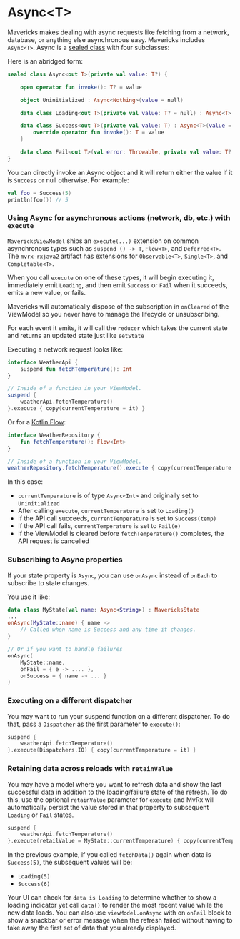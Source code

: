 # Async&lt;T&gt;
Mavericks makes dealing with async requests like fetching from a network, database, or anything else asynchronous easy. Mavericks includes `Async<T>`. Async is a [sealed class](https://kotlinlang.org/docs/reference/sealed-classes.html) with four subclasses:

Here is an abridged form:
```kotlin
sealed class Async<out T>(private val value: T?) {

    open operator fun invoke(): T? = value

    object Uninitialized : Async<Nothing>(value = null)

    data class Loading<out T>(private val value: T? = null) : Async<T>(value = value)

    data class Success<out T>(private val value: T) : Async<T>(value = value) {
        override operator fun invoke(): T = value
    }

    data class Fail<out T>(val error: Throwable, private val value: T? = null) : Async<T>(value = value)
}
```

You can directly invoke an Async object and it will return either the value if it is `Success` or null otherwise.
For example:
```kotlin
val foo = Success(5)
println(foo()) // 5
```

### Using Async for asynchronous actions (network, db, etc.) with `execute`
`MavericksViewModel` ships an `execute(...)` extension on common asynchronous types such as `suspend () -> T`, `Flow<T>`, and `Deferred<T>`. The `mvrx-rxjava2` artifact has extensions for `Observable<T>`, `Single<T>`, and `Completable<T>`.

When you call `execute` on one of these types, it will begin executing it, immediately emit `Loading`, and then emit `Success` or `Fail` when it succeeds, emits a new value, or fails.

Mavericks will automatically dispose of the subscription in `onCleared` of the ViewModel so you never have to manage the lifecycle or unsubscribing.

For each event it emits, it will call the `reducer` which takes the current state and returns an updated state just like `setState`

Executing a network request looks like:
```kotlin
interface WeatherApi {
    suspend fun fetchTemperature(): Int
}

// Inside of a function in your ViewModel.
suspend {
    weatherApi.fetchTemperature()
}.execute { copy(currentTemperature = it) }
```

Or for a [Kotlin Flow](https://kotlinlang.org/docs/reference/coroutines/flow.html):
```kotlin
interface WeatherRepository {
    fun fetchTemperature(): Flow<Int>
}

// Inside of a function in your ViewModel.
weatherRepository.fetchTemperature().execute { copy(currentTemperature = it) }
```

In this case:
* `currentTemperature` is of type `Async<Int>` and originally set to `Uninitialized`
* After calling `execute`, `currentTemperature` is set to `Loading()`
* If the API call succeeds, `currentTemperature` is set to `Success(temp)`
* If the API call fails, `currentTemperature` is set to `Fail(e)`
* If the ViewModel is cleared before `fetchTemperature()` completes, the API request is cancelled

### Subscribing to Async properties
If your state property is `Async`, you can use `onAsync` instead of `onEach` to subscribe to state changes.

You use it like:
```kotlin
data class MyState(val name: Async<String>) : MavericksState
...
onAsync(MyState::name) { name ->
    // Called when name is Success and any time it changes.
}

// Or if you want to handle failures
onAsync(
    MyState::name,
    onFail = { e -> .... },
    onSuccess = { name -> ... }
)
```

### Executing on a different dispatcher
You may want to run your suspend function on a different dispatcher. To do that, pass a `Dispatcher` as the first parameter to `execute()`:
```kotlin
suspend {
    weatherApi.fetchTemperature()
}.execute(Dispatchers.IO) { copy(currentTemperature = it) }
```

### Retaining data across reloads with `retainValue`
You may have a model where you want to refresh data and show the last successful data in addition to the loading/failure state of the refresh. To do this, use the optional `retainValue` parameter for `execute` and MvRx will automatically persist the value stored in that property to subsequent `Loading` or `Fail` states.

```kotlin
suspend {
    weatherApi.fetchTemperature()
}.execute(retailValue = MyState::currentTemperature) { copy(currentTemperature = it) }
```
In the previous example, if you called `fetchData()` again when data is `Success(5)`, the subsequent values will be:
* `Loading(5)`
* `Success(6)`

Your UI can check for `data is Loading` to determine whether to show a loading indicator yet call `data()` to render the most recent value while the new data loads.
You can also use `viewModel.onAsync` with on `onFail` block to show a snackbar or error message when the refresh failed without having to take away the first set of data that you already displayed.
